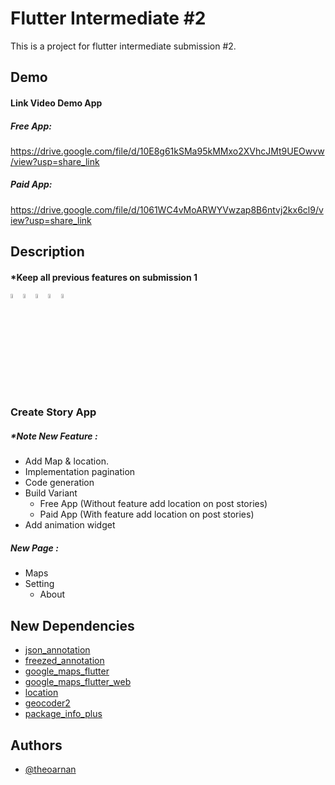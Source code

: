 
# Flutter Intermediate #2
This is a project for flutter intermediate submission #2.

## Demo
#### Link Video Demo App
##### Free App:
https://drive.google.com/file/d/10E8g61kSMa95kMMxo2XVhcJMt9UEOwvw/view?usp=share_link
##### Paid App:
https://drive.google.com/file/d/1061WC4vMoARWYVwzap8B6ntvj2kx6cl9/view?usp=share_link

## Description
#### *Keep all previous features on submission 1
<img src="https://cdn-icons-png.flaticon.com/512/541/541415.png"  width="4%" height="4%"><img src="https://cdn-icons-png.flaticon.com/512/541/541415.png"  width="4%" height="4%"><img src="https://cdn-icons-png.flaticon.com/512/541/541415.png"  width="4%" height="4%"><img src="https://cdn-icons-png.flaticon.com/512/541/541415.png"  width="4%" height="4%"><img src="https://cdn-icons-png.flaticon.com/512/541/541415.png"  width="4%" height="4%">
### Create Story App
##### *Note New Feature :
- Add Map & location.
- Implementation pagination
- Code generation
- Build Variant
  - Free App (Without feature add location on post stories)
  - Paid App (With feature add location on post stories)
- Add animation widget
##### New Page :
- Maps
- Setting
  - About

## New Dependencies
- [json_annotation](https://pub.dev/packages/json_annotation)
- [freezed_annotation](https://pub.dev/packages/freezed_annotation)
- [google_maps_flutter](https://pub.dev/packages/google_maps_flutter)
- [google_maps_flutter_web](https://pub.dev/packages/google_maps_flutter_web)
- [location](https://pub.dev/packages/location)
- [geocoder2](https://pub.dev/packages/geocoder2)
- [package_info_plus](https://pub.dev/packages/package_info_plus)

## Authors
- [@theoarnan](https://www.github.com/theoarnan)


